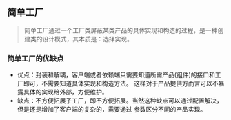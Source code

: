 ## 简单工厂
> 简单工厂通过一个工厂类屏蔽某类产品的具体实现和构造的过程，是一种创建类的设计模式，其本质是：选择实现。

### 简单工厂的优缺点
- 优点：封装和解耦，客户端或者依赖端只需要知道所需产品(组件)的接口和工厂即可，不需要知道具体实现和构造方法。
这样对于产品提供方而言可以不暴露具体的实现给外部，方便维护。
- 缺点：不方便拓展子工厂，即不方便拓展。当然这种缺点可以通过配置解决，但是还是增加了客户端的复杂的，需要通过
参数区分不同的产品实现。